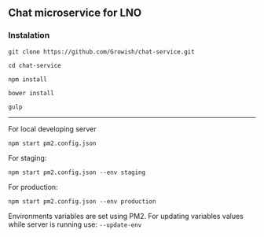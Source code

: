 ## Chat microservice for LNO

### Instalation
```git clone https://github.com/Growish/chat-service.git```

```cd chat-service```

```npm install```

```bower install```

```gulp```

------



For local developing server

```npm start pm2.config.json```

For staging:

```npm start pm2.config.json --env staging```

For production:

```npm start pm2.config.json --env production```

Environments variables are set using PM2. For updating variables values while server is running use: ```--update-env```